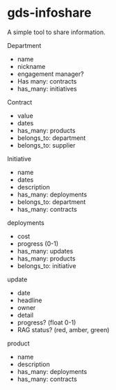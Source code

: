 # gds-infoshare
A simple tool to share information.



Department
- name
- nickname
- engagement manager?
- Has many: contracts
- has_many: initiatives

Contract
- value
- dates
- has_many: products
- belongs_to: department
- belongs_to: supplier

Initiative
- name
- dates
- description
- has_many: deployments
- belongs_to: department
- has_many: contracts

deployments
- cost
- progress (0-1)
- has_many: updates
- has_many: products
- belongs_to: initiative

update
- date
- headline
- owner
- detail
- progress? (float 0-1)
- RAG status? (red, amber, green)


product
- name
- description
- has_many: deployments
- has_many: contracts
